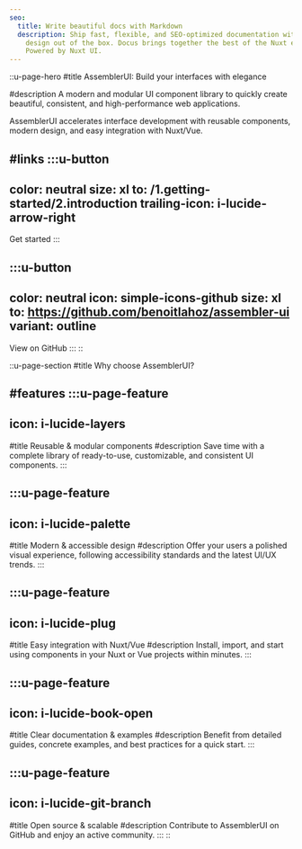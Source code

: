 ```yaml
---
seo:
  title: Write beautiful docs with Markdown
  description: Ship fast, flexible, and SEO-optimized documentation with beautiful
    design out of the box. Docus brings together the best of the Nuxt ecosystem.
    Powered by Nuxt UI.
---
```



::u-page-hero
#title
AssemblerUI: Build your interfaces with elegance

#description
A modern and modular UI component library to quickly create beautiful, consistent, and high-performance web applications.

AssemblerUI accelerates interface development with reusable components, modern design, and easy integration with Nuxt/Vue.

#links
  :::u-button
  ---
  color: neutral
  size: xl
  to: /1.getting-started/2.introduction
  trailing-icon: i-lucide-arrow-right
  ---
  Get started
  :::

  :::u-button
  ---
  color: neutral
  icon: simple-icons-github
  size: xl
  to: https://github.com/benoitlahoz/assembler-ui
  variant: outline
  ---
  View on GitHub
  :::
::


::u-page-section
#title
Why choose AssemblerUI?

#features
  :::u-page-feature
  ---
  icon: i-lucide-layers
  ---
  #title
  Reusable & modular components
  #description
  Save time with a complete library of ready-to-use, customizable, and consistent UI components.
  :::

  :::u-page-feature
  ---
  icon: i-lucide-palette
  ---
  #title
  Modern & accessible design
  #description
  Offer your users a polished visual experience, following accessibility standards and the latest UI/UX trends.
  :::

  :::u-page-feature
  ---
  icon: i-lucide-plug
  ---
  #title
  Easy integration with Nuxt/Vue
  #description
  Install, import, and start using components in your Nuxt or Vue projects within minutes.
  :::

  :::u-page-feature
  ---
  icon: i-lucide-book-open
  ---
  #title
  Clear documentation & examples
  #description
  Benefit from detailed guides, concrete examples, and best practices for a quick start.
  :::

  :::u-page-feature
  ---
  icon: i-lucide-git-branch
  ---
  #title
  Open source & scalable
  #description
  Contribute to AssemblerUI on GitHub and enjoy an active community.
  :::
::
